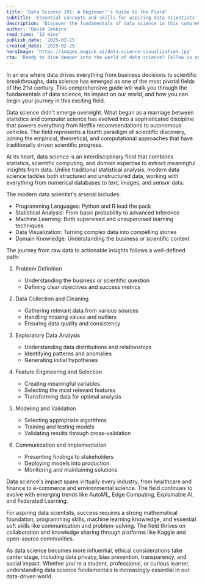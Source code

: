 ```yaml
---
title: 'Data Science 101: A Beginner''s Guide to the Field'
subtitle: 'Essential concepts and skills for aspiring data scientists'
description: 'Discover the fundamentals of data science in this comprehensive guide. Learn about the essential skills, tools, and processes that drive modern data analysis, from statistical foundations to machine learning applications. Explore how data science is transforming industries and shaping our future.'
author: 'David Jenkins'
read_time: '12 mins'
publish_date: '2025-02-25'
created_date: '2025-02-25'
heroImage: 'https://images.magick.ai/data-science-visualization.jpg'
cta: 'Ready to dive deeper into the world of data science? Follow us on LinkedIn for regular updates on data science trends, tutorials, and industry insights that will help you stay ahead in this rapidly evolving field.'
---
```


In an era where data drives everything from business decisions to scientific breakthroughs, data science has emerged as one of the most pivotal fields of the 21st century. This comprehensive guide will walk you through the fundamentals of data science, its impact on our world, and how you can begin your journey in this exciting field.

Data science didn't emerge overnight. What began as a marriage between statistics and computer science has evolved into a sophisticated discipline that powers everything from Netflix recommendations to autonomous vehicles. The field represents a fourth paradigm of scientific discovery, joining the empirical, theoretical, and computational approaches that have traditionally driven scientific progress.

At its heart, data science is an interdisciplinary field that combines statistics, scientific computing, and domain expertise to extract meaningful insights from data. Unlike traditional statistical analysis, modern data science tackles both structured and unstructured data, working with everything from numerical databases to text, images, and sensor data.

The modern data scientist's arsenal includes:
- Programming Languages: Python and R lead the pack
- Statistical Analysis: From basic probability to advanced inference
- Machine Learning: Both supervised and unsupervised learning techniques
- Data Visualization: Turning complex data into compelling stories
- Domain Knowledge: Understanding the business or scientific context

The journey from raw data to actionable insights follows a well-defined path:

1. Problem Definition
   - Understanding the business or scientific question
   - Defining clear objectives and success metrics

2. Data Collection and Cleaning
   - Gathering relevant data from various sources
   - Handling missing values and outliers
   - Ensuring data quality and consistency

3. Exploratory Data Analysis
   - Understanding data distributions and relationships
   - Identifying patterns and anomalies
   - Generating initial hypotheses

4. Feature Engineering and Selection
   - Creating meaningful variables
   - Selecting the most relevant features
   - Transforming data for optimal analysis

5. Modeling and Validation
   - Selecting appropriate algorithms
   - Training and testing models
   - Validating results through cross-validation

6. Communication and Implementation
   - Presenting findings to stakeholders
   - Deploying models into production
   - Monitoring and maintaining solutions

Data science's impact spans virtually every industry, from healthcare and finance to e-commerce and environmental science. The field continues to evolve with emerging trends like AutoML, Edge Computing, Explainable AI, and Federated Learning.

For aspiring data scientists, success requires a strong mathematical foundation, programming skills, machine learning knowledge, and essential soft skills like communication and problem-solving. The field thrives on collaboration and knowledge sharing through platforms like Kaggle and open-source communities.

As data science becomes more influential, ethical considerations take center stage, including data privacy, bias prevention, transparency, and social impact. Whether you're a student, professional, or curious learner, understanding data science fundamentals is increasingly essential in our data-driven world.